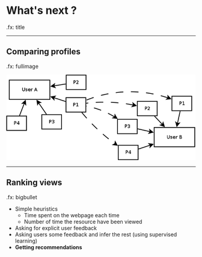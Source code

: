 # What's next ?

.fx: title

---

## Comparing profiles

.fx: fullimage

![](images/comparing-profiles.png)

---

## Ranking views

.fx: bigbullet

* Simple heuristics
    * Time spent on the webpage each time
    * Number of time the resource have been viewed
* Asking for explicit user feedback
* Asking users some feedback and infer the rest (using supervised learning)
* **Getting recommendations**
